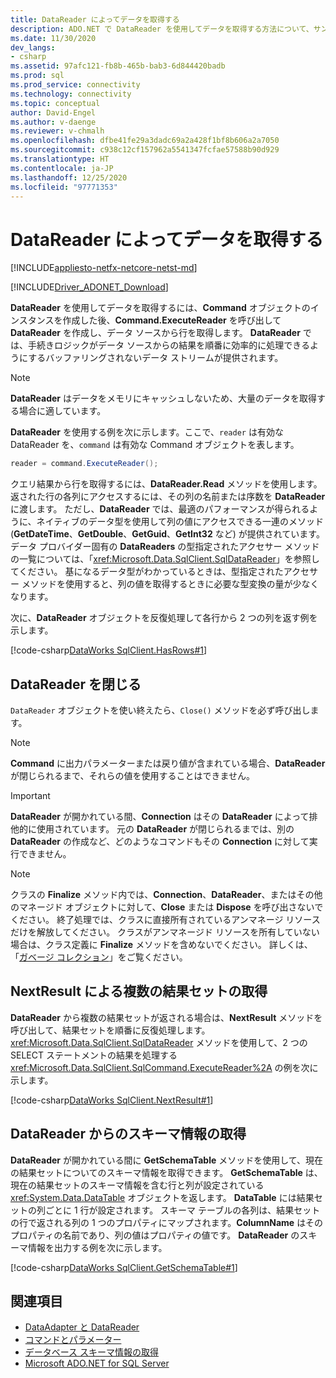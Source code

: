 ```yaml
---
title: DataReader によってデータを取得する
description: ADO.NET で DataReader を使用してデータを取得する方法について、サンプル コードで説明します。 DataReader は、バッファリングされないデータ ストリームを提供します。
ms.date: 11/30/2020
dev_langs:
- csharp
ms.assetid: 97afc121-fb8b-465b-bab3-6d844420badb
ms.prod: sql
ms.prod_service: connectivity
ms.technology: connectivity
ms.topic: conceptual
author: David-Engel
ms.author: v-daenge
ms.reviewer: v-chmalh
ms.openlocfilehash: dfbe41fe29a3dadc69a2a428f1bf8b606a2a7050
ms.sourcegitcommit: c938c12cf157962a5541347fcfae57588b90d929
ms.translationtype: HT
ms.contentlocale: ja-JP
ms.lasthandoff: 12/25/2020
ms.locfileid: "97771353"
---
```

# <a name="retrieve-data-by-a-datareader"></a>DataReader によってデータを取得する

[!INCLUDE[appliesto-netfx-netcore-netst-md](../../includes/appliesto-netfx-netcore-netst-md.md)]

[!INCLUDE[Driver_ADONET_Download](../../includes/driver_adonet_download.md)]

**DataReader** を使用してデータを取得するには、**Command** オブジェクトのインスタンスを作成した後、**Command.ExecuteReader** を呼び出して **DataReader** を作成し、データ ソースから行を取得します。 **DataReader** では、手続きロジックがデータ ソースからの結果を順番に効率的に処理できるようにするバッファリングされないデータ ストリームが提供されます。

> [!NOTE]
> **DataReader** はデータをメモリにキャッシュしないため、大量のデータを取得する場合に適しています。

**DataReader** を使用する例を次に示します。ここで、`reader` は有効な DataReader を、`command` は有効な Command オブジェクトを表します。  

```csharp
reader = command.ExecuteReader();  
```

クエリ結果から行を取得するには、**DataReader.Read** メソッドを使用します。 返された行の各列にアクセスするには、その列の名前または序数を **DataReader** に渡します。 ただし、**DataReader** では、最適のパフォーマンスが得られるように、ネイティブのデータ型を使用して列の値にアクセスできる一連のメソッド (**GetDateTime**、**GetDouble**、**GetGuid**、**GetInt32** など) が提供されています。 データ プロバイダー固有の **DataReaders** の型指定されたアクセサー メソッドの一覧については、「<xref:Microsoft.Data.SqlClient.SqlDataReader>」を参照してください。 基になるデータ型がわかっているときは、型指定されたアクセサー メソッドを使用すると、列の値を取得するときに必要な型変換の量が少なくなります。  

次に、**DataReader** オブジェクトを反復処理して各行から 2 つの列を返す例を示します。  

[!code-csharp[DataWorks SqlClient.HasRows#1](~/../sqlclient/doc/samples/SqlDataReader_HasRows.cs#1)]

## <a name="close-the-datareader"></a>DataReader を閉じる  

`DataReader` オブジェクトを使い終えたら、`Close()` メソッドを必ず呼び出します。

> [!NOTE]
> **Command** に出力パラメーターまたは戻り値が含まれている場合、**DataReader** が閉じられるまで、それらの値を使用することはできません。  

> [!IMPORTANT]
> **DataReader** が開かれている間、**Connection** はその **DataReader** によって排他的に使用されています。 元の **DataReader** が閉じられるまでは、別の **DataReader** の作成など、どのようなコマンドもその **Connection** に対して実行できません。  

> [!NOTE]
> クラスの **Finalize** メソッド内では、**Connection**、**DataReader**、またはその他のマネージド オブジェクトに対して、**Close** または **Dispose** を呼び出さないでください。 終了処理では、クラスに直接所有されているアンマネージ リソースだけを解放してください。 クラスがアンマネージド リソースを所有していない場合は、クラス定義に **Finalize** メソッドを含めないでください。 詳しくは、「[ガベージ コレクション](/dotnet/standard/garbage-collection/index)」をご覧ください。
 
## <a name="retrieve-multiple-result-sets-using-nextresult"></a>NextResult による複数の結果セットの取得

**DataReader** から複数の結果セットが返される場合は、**NextResult** メソッドを呼び出して、結果セットを順番に反復処理します。 <xref:Microsoft.Data.SqlClient.SqlDataReader> メソッドを使用して、2 つの SELECT ステートメントの結果を処理する <xref:Microsoft.Data.SqlClient.SqlCommand.ExecuteReader%2A> の例を次に示します。  

[!code-csharp[DataWorks SqlClient.NextResult#1](~/../sqlclient/doc/samples/SqlDataReader_NextResult.cs#1)]

## <a name="get-schema-information-from-the-datareader"></a>DataReader からのスキーマ情報の取得  

**DataReader** が開かれている間に **GetSchemaTable** メソッドを使用して、現在の結果セットについてのスキーマ情報を取得できます。 **GetSchemaTable** は、現在の結果セットのスキーマ情報を含む行と列が設定されている <xref:System.Data.DataTable> オブジェクトを返します。 **DataTable** には結果セットの列ごとに 1 行が設定されます。 スキーマ テーブルの各列は、結果セットの行で返される列の 1 つのプロパティにマップされます。**ColumnName** はそのプロパティの名前であり、列の値はプロパティの値です。 **DataReader** のスキーマ情報を出力する例を次に示します。  

[!code-csharp[DataWorks SqlClient.GetSchemaTable#1](~/../sqlclient/doc/samples/SqlDataReader_GetSchemaTable.cs#1)]

## <a name="see-also"></a>関連項目

- [DataAdapter と DataReader](dataadapters-datareaders.md)
- [コマンドとパラメーター](commands-parameters.md)
- [データベース スキーマ情報の取得](retrieving-database-schema-information.md)
- [Microsoft ADO.NET for SQL Server](microsoft-ado-net-sql-server.md)
